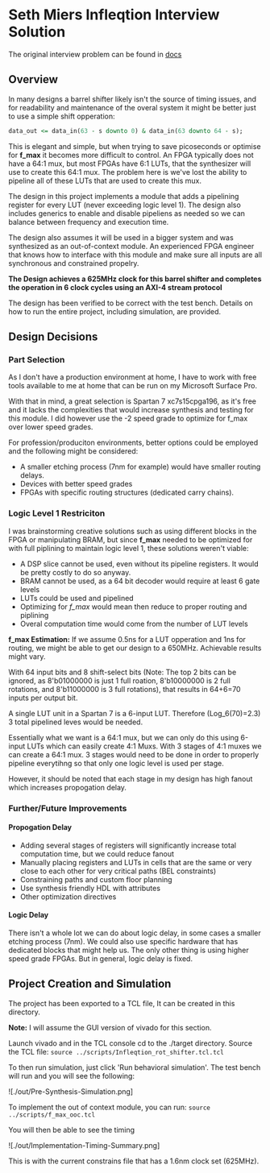 # Seth Miers Infleqtion Interview Solution

The original interview problem can be found in [docs](./docs/ProblemStatement.md)

## Overview

In many designs a barrel shifter likely isn't the source of timing issues, and for readability and maintenance of the overal system it might be better just to use a simple shift opperation:

```vhdl
data_out <= data_in(63 - s downto 0) & data_in(63 downto 64 - s);
```

This is elegant and simple, but when trying to save picoseconds or optimise for **f_max** it becomes more difficult to control. An FPGA typically does not have a 64:1 mux, but most FPGAs have 6:1 LUTs, that the synthesizer will use to create this 64:1 mux. The problem here is we've lost the ability to pipeline all of these LUTs that are used to create this mux.

The design in this project implements a module that adds a pipelining register for every LUT (never exceeding logic level 1). The design also includes generics to enable and disable pipeliens as needed so we can balance between frequency and execution time.

The design also assumes it will be used in a bigger system and was synthesized as an out-of-context module. An experienced FPGA engineer that knows how to interface with this module and make sure all inputs are all synchronous and constrained propelry.

**The Design achieves a 625MHz clock for this barrel shifter and completes the operation in 6 clock cycles using an AXI-4 stream protocol**

The design has been verified to be correct with the test bench. Details on how to run the entire project, including simulation, are provided.

## Design Decisions

### Part Selection

As I don't have a production environment at home, I have to work with free tools available to me at home that can be run on my Microsoft Surface Pro.

With that in mind, a great selection is Spartan 7 xc7s15cpga196, as it's free and it lacks the complexities that would increase synthesis and testing for this module. I did however use the -2 speed grade to optimize for f_max over lower speed grades.

For profession/produciton environments, better options could be employed and the following might be considered:

- A smaller etching process (7nm for example) would have smaller routing delays.
- Devices with better speed grades
- FPGAs with specific routing structures (dedicated carry chains).

### Logic Level 1 Restriciton

I was brainstorming creative solutions such as using different blocks in the FPGA or manipulating BRAM, but since **f_max** needed to be optimized for with full piplining to maintain logic level 1, these solutions weren't viable:

- A DSP slice cannot be used, even without its pipeline registers. It would be pretty costly to do so anyway.
- BRAM cannot be used, as a 64 bit decoder would require at least 6 gate levels
- LUTs could be used and pipelined
- Optimizing for *f_max* would mean then reduce to proper routing and piplining
- Overal computation time would come from the number of LUT levels

**f_max Estimation:**
If we assume 0.5ns for a LUT opperation and 1ns for routing, we might be able to get our design to a 650MHz. Achievable results might vary.

With 64 input bits and 8 shift-select bits (Note: The top 2 bits can be ignored, as 8'b01000000 is just 1 full roation, 8'b10000000 is 2 full rotations, and 8'b11000000 is 3 full rotations), that results in 64+6=70 inputs per output bit.

A single LUT unit in a Spartan 7 is a 6-input LUT. Therefore (Log_6(70)=2.3) 3 total pipelined leves would be needed.

Essentially what we want is a 64:1 mux, but we can only do this using 6-input LUTs which can easily create 4:1 Muxs. With 3 stages of 4:1 muxes we can create a 64:1 mux. 3 stages would need to be done in order to properly pipeline everytihng so that only one logic level is used per stage. 

However, it should be noted that each stage in my design has high fanout which increases propogation delay.

### Further/Future Improvements

#### Propogation Delay

- Adding several stages of registers will significantly increase total computation time, but we could reduce fanout
- Manually placing registers and LUTs in cells that are the same or very close to each other for very critical paths (BEL constraints)
- Constraining paths and custom floor planning
- Use synthesis friendly HDL with attributes
- Other optimization directives

#### Logic Delay

There isn't a whole lot we can do about logic delay, in some cases a smaller etching process (7nm). We could also use specific hardware that has dedicated blocks that might help us. The only other thing is using higher speed grade FPGAs. But in general, logic delay is fixed.

## Project Creation and Simulation

The project has been exported to a TCL file, It can be created in this directory.

**Note:** I will assume the GUI version of vivado for this section.

Launch vivado and in the TCL console cd to the ./target directory.
Source the TCL file:
`source ../scripts/Infleqtion_rot_shifter.tcl.tcl`

To then run simulation, just click 'Run behavioral simulation'. The test bench will run and you will see the following:

![./out/Pre-Synthesis-Simulation.png]

To implement the out of context module, you can run:
`source ../scripts/f_max_ooc.tcl`

You will then be able to see the timing

![./out/Implementation-Timing-Summary.png]

This is with the current constrains file that has a 1.6nm clock set (625MHz).